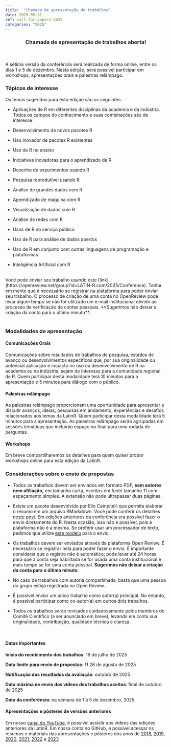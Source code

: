 ```yaml
---
title:  "Chamada de apresentação de trabalhos"
date: 2025-05-31
ref: call-for-papers-2025
categories: "2025"
---
```


<h3><center>Chamada de apresentação de trabalhos aberta!</center></h3>

<br><br> A sétima versão da conferência será realizada de forma online, entre os dias 1 e 5 de dezembro. Nesta edição, será possível participar em workshops, apresentações orais e palestras relâmpago.

### Tópicos de interesse

Os temas sugeridos para esta edição são os seguintes:

- Aplicações de R em diferentes disciplinas da academia e da indústria. Todos os campos do conhecimento e suas combinações são de interesse.

- Desenvolvimento de novos pacotes R

- Uso inovador de pacotes R existentes

- Uso de R no ensino

- Iniciativas inovadoras para o aprendizado de R

- Desenho de experimentos usando R

- Pesquisa reprodutível usando R

- Análise de grandes dados com R

- Aprendizado de máquina com R

- Visualização de dados com R

- Análise de redes com R

- Usos de R no serviço público

- Uso de R para análise de dados abertos

- Uso de R em conjunto com outras linguagens de programação e plataformas

- Inteligência Artificial com R

<br>

<div class="boxBorder">
Você pode enviar seu trabalho usando este  [link](https://openreview.net/group?id=LATIN-R.com/2025/Conference).
Tenha em mente que é necessário se registrar na plataforma para poder enviar seu trabalho. O processo de criação de uma conta no OpenReview pode levar algum tempo se não for utilizado um e-mail institucional devido ao processo de verificação de contas pessoais. **Sugerimos não deixar a criação da conta para o último minuto**.
</div>

<br>

### Modalidades de apresentação

#### Comunicações Orais

Comunicações sobre resultados de trabalhos de pesquisa, estados de avanço ou desenvolvimentos específicos que, por sua originalidade ou potencial aplicação e impacto no uso ou desenvolvimento de R na academia ou na indústria, sejam de interesse para a comunidade regional de R.
Quem participar desta modalidade terá 10 minutos para a apresentação e 5 minutos para diálogo com o público. <br>

#### Palestras relâmpago

As palestras relâmpago proporcionam uma oportunidade para apresentar e discutir avanços, ideias, pesquisas em andamento, experiências e desafios relacionados aos temas da LatinR.
Quem participar desta modalidade terá 5 minutos para a apresentação.
As palestras relâmpago serão agrupadas em sessões temáticas que incluirão espaço no final para uma rodada de perguntas. <br> 

#### Workshops

Em breve compartilharemos os detalhes para quem quiser propor workshops online para esta edição da LatinR.


### Considerações sobre o envio de propostas

-   Todos os trabalhos devem ser enviados em formato PDF, **sem autores nem afiliação,** em tamanho carta, escritos em fonte tamanho 11 com espaçamento simples. A extensão não pode ultrapassar duas páginas.


-   Existe um pacote desenvolvido por Elio Campitelli que permite elaborar o resumo em um arquivo RMarkdown. Você pode conferir os detalhes [neste post](https://latinr.org/pt/blog/pt/2020-03-03-pacote-latinr.html). Em edições anteriores da conferência era possível fazer o envio diretamente do R. Nesta ocasião, isso não é possível, pois a plataforma não é a mesma. Se preferir usar um processador de texto, pedimos que utilize [este modelo](https://docs.google.com/document/d/1KrPbi2AR5Rcq5fKMkC_yK_9gpez4Fmtz/edit?usp=sharing&ouid=107644076848762167027&rtpof=true&sd=true) para o envio.

- Os trabalhos devem ser enviados através da plataforma Open Review. É necessário se registrar nela para poder fazer o envio. É importante considerar que o registro não é automático; pode levar até 24 horas para que a conta seja habilitada se for usada uma conta institucional e mais tempo se for uma conta pessoal. **Sugerimos não deixar a criação da conta para o último minuto**.

- No caso de trabalhos com autoria compartilhada, basta que uma pessoa do grupo esteja registrada no Open Review.

- É possível enviar um único trabalho como autor(a) principal. No entanto, é possível participar como co-autor(a) em outros dois trabalhos.

- Todos os trabalhos serão revisados cuidadosamente pelos membros do Comitê Científico (a ser anunciado em breve), levando em conta sua originalidade, contribuição, qualidade técnica e clareza.

<br>

#### Datas importantes

**Início do recebimento dos trabalhos**: 16 de julho de 2025

**Data limite para envio de propostas**: ~~11~~ 26 de agosto de 2025

**Notificação dos resultados da avaliação**: outubro de 2025

**Data máxima de envio dos vídeos dos trabalhos aceitos**: final de outubro de 2025

**Data da conferência**: na semana de 1 à 5 de dezembro, 2025.


#### Apresentações e pôsteres de versões anteriores

Em nosso [canal do YouTube](https://youtube.com/latinr), é possível assistir aos vídeos das edições anteriores da LatinR. Em nossa conta no GitHub, é possível acessar os resumos e materiais das apresentações e pôsteres dos anos de 
[2018](https://github.com/LatinR/presentaciones-LatinR2018),
[2019](https://github.com/LatinR/presentaciones-LatinR2019),
[2020](https://github.com/LatinR/presentaciones-LatinR2020),
[2021](https://github.com/LatinR/presentaciones-LatinR2021), 
[2022](https://github.com/LatinR/presentaciones-LatinR2022) e [2023](https://github.com/LatinR/presentaciones-LatinR2023)
